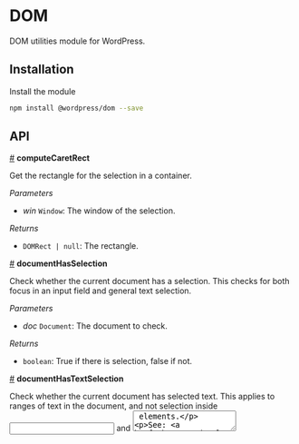 # DOM

DOM utilities module for WordPress.

## Installation

Install the module

```bash
npm install @wordpress/dom --save
```

## API

<!-- START TOKEN(Autogenerated API docs) -->

<a name="computeCaretRect" href="#computeCaretRect">#</a> **computeCaretRect**

Get the rectangle for the selection in a container.

_Parameters_

-   _win_ `Window`: The window of the selection.

_Returns_

-   `DOMRect | null`: The rectangle.

<a name="documentHasSelection" href="#documentHasSelection">#</a> **documentHasSelection**

Check whether the current document has a selection. This checks for both
focus in an input field and general text selection.

_Parameters_

-   _doc_ `Document`: The document to check.

_Returns_

-   `boolean`: True if there is selection, false if not.

<a name="documentHasTextSelection" href="#documentHasTextSelection">#</a> **documentHasTextSelection**

Check whether the current document has selected text. This applies to ranges
of text in the document, and not selection inside <input> and <textarea>
elements.

See: <https://developer.mozilla.org/en-US/docs/Web/API/Window/getSelection#Related_objects>.

_Parameters_

-   _doc_ `Document`: The document to check.

_Returns_

-   `boolean`: True if there is selection, false if not.

<a name="documentHasUncollapsedSelection" href="#documentHasUncollapsedSelection">#</a> **documentHasUncollapsedSelection**

Check whether the current document has any sort of selection. This includes
ranges of text across elements and any selection inside <input> and
<textarea> elements.

_Parameters_

-   _doc_ `Document`: The document to check.

_Returns_

-   `boolean`: Whether there is any sort of "selection" in the document.

<a name="focus" href="#focus">#</a> **focus**

Object grouping `focusable` and `tabbable` utils
under the keys with the same name.

<a name="getFilesFromDataTransfer" href="#getFilesFromDataTransfer">#</a> **getFilesFromDataTransfer**

Gets all files from a DataTransfer object.

_Parameters_

-   _dataTransfer_ `DataTransfer`: DataTransfer object to inspect.

_Returns_

-   `File[]`: An array containing all files.

<a name="getOffsetParent" href="#getOffsetParent">#</a> **getOffsetParent**

Returns the closest positioned element, or null under any of the conditions
of the offsetParent specification. Unlike offsetParent, this function is not
limited to HTMLElement and accepts any Node (e.g. Node.TEXT_NODE).

_Related_

-   <https://drafts.csswg.org/cssom-view/#dom-htmlelement-offsetparent>

_Parameters_

-   _node_ `Node`: Node from which to find offset parent.

_Returns_

-   `?Node`: Offset parent.

<a name="getPhrasingContentSchema" href="#getPhrasingContentSchema">#</a> **getPhrasingContentSchema**

Get schema of possible paths for phrasing content.

_Related_

-   <https://developer.mozilla.org/en-US/docs/Web/Guide/HTML/Content_categories#Phrasing_content>

_Parameters_

-   _context_ `[string]`: Set to "paste" to exclude invisible elements and sensitive data.

_Returns_

-   `Partial<ContentSchema>`: Schema.

<a name="getRectangleFromRange" href="#getRectangleFromRange">#</a> **getRectangleFromRange**

Get the rectangle of a given Range.

_Parameters_

-   _range_ `Range`: The range.

_Returns_

-   `DOMRect`: The rectangle.

<a name="getScrollContainer" href="#getScrollContainer">#</a> **getScrollContainer**

Given a DOM node, finds the closest scrollable container node.

_Parameters_

-   _node_ `Element`: Node from which to start.

_Returns_

-   `?Element`: Scrollable container node, if found.

<a name="insertAfter" href="#insertAfter">#</a> **insertAfter**

Given two DOM nodes, inserts the former in the DOM as the next sibling of
the latter.

_Parameters_

-   _newNode_ `Node`: Node to be inserted.
-   _referenceNode_ `Node`: Node after which to perform the insertion.

_Returns_

-   `void`: 

<a name="isEmpty" href="#isEmpty">#</a> **isEmpty**

Recursively checks if an element is empty. An element is not empty if it
contains text or contains elements with attributes such as images.

_Parameters_

-   _element_ `Element`: The element to check.

_Returns_

-   `boolean`: Whether or not the element is empty.

<a name="isEntirelySelected" href="#isEntirelySelected">#</a> **isEntirelySelected**

Check whether the contents of the element have been entirely selected.
Returns true if there is no possibility of selection.

_Parameters_

-   _element_ `Element`: The element to check.

_Returns_

-   `boolean`: True if entirely selected, false if not.

<a name="isHorizontalEdge" href="#isHorizontalEdge">#</a> **isHorizontalEdge**

Check whether the selection is horizontally at the edge of the container.

_Parameters_

-   _container_ `Element`: Focusable element.
-   _isReverse_ `boolean`: Set to true to check left, false for right.

_Returns_

-   `boolean`: True if at the horizontal edge, false if not.

<a name="isNumberInput" href="#isNumberInput">#</a> **isNumberInput**

Check whether the given element is an input field of type number
and has a valueAsNumber

_Parameters_

-   _node_ `Node`: The HTML node.

_Returns_

-   `node is HTMLInputElement`: True if the node is input and holds a number.

<a name="isPhrasingContent" href="#isPhrasingContent">#</a> **isPhrasingContent**

Find out whether or not the given node is phrasing content.

_Related_

-   <https://developer.mozilla.org/en-US/docs/Web/Guide/HTML/Content_categories#Phrasing_content>

_Parameters_

-   _node_ `Node`: The node to test.

_Returns_

-   `boolean`: True if phrasing content, false if not.

<a name="isTextContent" href="#isTextContent">#</a> **isTextContent**

_Parameters_

-   _node_ `Node`: 

_Returns_

-   `boolean`: Node is text content

<a name="isTextField" href="#isTextField">#</a> **isTextField**

Check whether the given element is a text field, where text field is defined
by the ability to select within the input, or that it is contenteditable.

See: <https://html.spec.whatwg.org/#textFieldSelection>

_Parameters_

-   _node_ `Node`: The HTML element.

_Returns_

-   `element is HTMLElement`: True if the element is an text field, false if not.

<a name="isVerticalEdge" href="#isVerticalEdge">#</a> **isVerticalEdge**

Check whether the selection is vertically at the edge of the container.

_Parameters_

-   _container_ `Element`: Focusable element.
-   _isReverse_ `boolean`: Set to true to check top, false for bottom.

_Returns_

-   `boolean`: True if at the vertical edge, false if not.

<a name="placeCaretAtHorizontalEdge" href="#placeCaretAtHorizontalEdge">#</a> **placeCaretAtHorizontalEdge**

Places the caret at start or end of a given element.

_Parameters_

-   _container_ `HTMLElement`: Focusable element.
-   _isReverse_ `boolean`: True for end, false for start.
-   _mayUseScroll_ `boolean`: Whether to allow scrolling.

<a name="placeCaretAtVerticalEdge" href="#placeCaretAtVerticalEdge">#</a> **placeCaretAtVerticalEdge**

Places the caret at the top or bottom of a given element.

_Parameters_

-   _container_ `HTMLElement`: Focusable element.
-   _isReverse_ `boolean`: True for bottom, false for top.
-   _rect_ `[DOMRect]`: The rectangle to position the caret with.
-   _mayUseScroll_ `[boolean]`: True to allow scrolling, false to disallow.

<a name="remove" href="#remove">#</a> **remove**

Given a DOM node, removes it from the DOM.

_Parameters_

-   _node_ `Node`: Node to be removed.

_Returns_

-   `void`: 

<a name="removeInvalidHTML" href="#removeInvalidHTML">#</a> **removeInvalidHTML**

Given a schema, unwraps or removes nodes, attributes and classes on HTML.

_Parameters_

-   _HTML_ `string`: The HTML to clean up.
-   _schema_ `import('./clean-node-list').Schema`: Schema for the HTML.
-   _inline_ `boolean`: Whether to clean for inline mode.

_Returns_

-   `string`: The cleaned up HTML.

<a name="replace" href="#replace">#</a> **replace**

Given two DOM nodes, replaces the former with the latter in the DOM.

_Parameters_

-   _processedNode_ `Element`: Node to be removed.
-   _newNode_ `Element`: Node to be inserted in its place.

_Returns_

-   `void`: 

<a name="replaceTag" href="#replaceTag">#</a> **replaceTag**

Replaces the given node with a new node with the given tag name.

_Parameters_

-   _node_ `Element`: The node to replace
-   _tagName_ `string`: The new tag name.

_Returns_

-   `Element`: The new node.

<a name="unwrap" href="#unwrap">#</a> **unwrap**

Unwrap the given node. This means any child nodes are moved to the parent.

_Parameters_

-   _node_ `Node`: The node to unwrap.

_Returns_

-   `void`: 

<a name="wrap" href="#wrap">#</a> **wrap**

Wraps the given node with a new node with the given tag name.

_Parameters_

-   _newNode_ `Element`: The node to insert.
-   _referenceNode_ `Element`: The node to wrap.


<!-- END TOKEN(Autogenerated API docs) -->

<br/><br/><p align="center"><img src="https://s.w.org/style/images/codeispoetry.png?1" alt="Code is Poetry." /></p>
